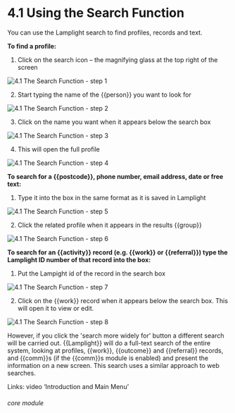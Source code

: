 # 4.1 Using the Search Function

You can use the Lamplight search to find profiles, records and text.


**To find a profile:**
1. Click on the search icon – the magnifying glass at the top right of the screen

![4.1 The Search Function - step 1](4.1_The_Search_Function_im_1.png)

2. Start typing the name of the {{person}} you want to look for

![4.1 The Search Function - step 2](4.1_The_Search_Function_im_2.png)

3. Click on the name you want when it appears below the search box

![4.1 The Search Function - step 3](4.1_The_Search_Function_im_3.png)

4. This will open the full profile

![4.1 The Search Function - step 4](4.1_The_Search_Function_im_4.png)

**To search for a {{postcode}}, phone number, email address, date or free text:**
1. Type it into the box in the same format as it is saved in Lamplight

![4.1 The Search Function - step 5](4.1_The_Search_Function_im_5.png)

2. Click the related profile when it appears in the results {{group}}

![4.1 The Search Function - step 6](4.1_The_Search_Function_im_6.png)

**To search for an {{activity}} record (e.g. {{work}} or {{referral}}) type the Lamplight ID number of that record into the box:**
1. Put the Lampight id of the record in the search box

![4.1 The Search Function - step 7](4.1_The_Search_Function_im_7.png)

2. Click on the {{work}} record when it appears below the search box. This will open it to view or edit.

![4.1 The Search Function - step 8](4.1_The_Search_Function_im_8.png)

However, if you click the 'search more widely for' button a different search will be carried out. {{Lamplight}} will do a full-text search of the entire system, looking at profiles, {{work}}, {{outcome}} and {{referral}} records, and {{comm}}s (if the {{comm}}s module is enabled) and present the information on a new screen. This search uses a similar approach to web searches.

Links: video ‘Introduction and Main Menu’

###### core module
